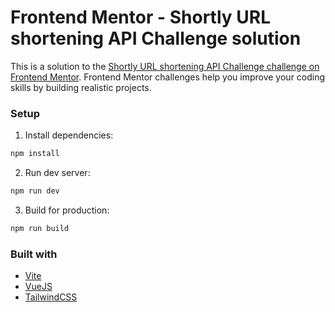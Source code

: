 # Frontend Mentor - Shortly URL shortening API Challenge solution

This is a solution to the [Shortly URL shortening API Challenge challenge on Frontend Mentor](https://www.frontendmentor.io/challenges/url-shortening-api-landing-page-2ce3ob-G). Frontend Mentor challenges help you improve your coding skills by building realistic projects.

### Setup

1.  Install dependencies:

```sh
npm install
```

2.  Run dev server:

```sh
npm run dev
```

3.  Build for production:

```sh
npm run build
```

### Built with
- [Vite](https://vitejs.dev/)
- [VueJS](https://vuejs.org/)
- [TailwindCSS](https://tailwindcss.com/)
